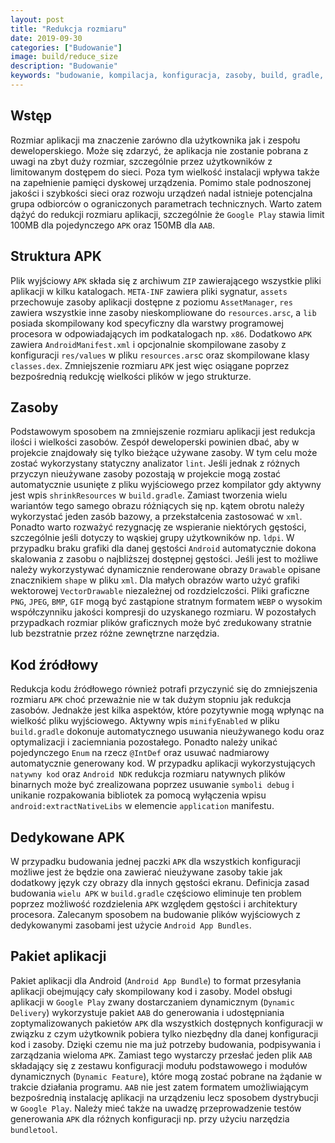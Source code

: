 ```yaml
---
layout: post
title: "Redukcja rozmiaru"
date: 2019-09-30
categories: ["Budowanie"]
image: build/reduce_size
description: "Budowanie"
keywords: "budowanie, kompilacja, konfiguracja, zasoby, build, gradle, apk, app, bundles, resources, android, programowanie, programming"
---
```


## Wstęp
Rozmiar aplikacji ma znaczenie zarówno dla użytkownika jak i zespołu deweloperskiego. Może się zdarzyć, że aplikacja nie zostanie pobrana z uwagi na zbyt duży rozmiar, szczególnie przez użytkowników z limitowanym dostępem do sieci. Poza tym wielkość instalacji wpływa także na zapełnienie pamięci dyskowej urządzenia. Pomimo stale podnoszonej jakości i szybkości sieci oraz rozwoju urządzeń nadal istnieje potencjalna grupa odbiorców o ograniczonych parametrach technicznych. Warto zatem dążyć do redukcji rozmiaru aplikacji, szczególnie że `Google Play` stawia limit 100MB dla pojedynczego `APK` oraz 150MB dla `AAB`.

## Struktura APK
Plik wyjściowy `APK` składa się z archiwum `ZIP` zawierającego wszystkie pliki aplikacji w kilku katalogach. `META-INF` zawiera pliki sygnatur, `assets` przechowuje zasoby aplikacji dostępne z poziomu `AssetManager`, `res` zawiera wszystkie inne zasoby nieskompliowane do `resources.arsc`, a `lib` posiada skompilowany kod specyficzny dla warstwy programowej procesora w odpowiadających im podkatalogach np. `x86`. Dodatkowo `APK` zawiera `AndroidManifest.xml` i opcjonalnie skompilowane zasoby z konfiguracji `res/values` w pliku `resources.ars`c oraz skompilowane klasy `classes.dex`. Zmniejszenie rozmiaru `APK` jest więc osiągane poprzez bezpośrednią redukcję wielkości plików w jego strukturze.

## Zasoby
Podstawowym sposobem na zmniejszenie rozmiaru aplikacji jest redukcja ilości i wielkości zasobów. Zespół deweloperski powinien dbać, aby w projekcie znajdowały się tylko bieżące używane zasoby. W tym celu może zostać wykorzystany statyczny analizator `lint`. Jeśli jednak z różnych przyczyn nieużywane zasoby pozostają w projekcie mogą zostać automatycznie usunięte z pliku wyjściowego przez kompilator gdy aktywny jest wpis `shrinkResources` w `build.gradle`. Zamiast tworzenia wielu wariantów tego samego obrazu różniących się np. kątem obrotu należy wykorzystać jeden zasób bazowy, a przekstałcenia zastosować w `xml`. Ponadto warto rozważyć rezygnację ze wspieranie niektórych gęstości, szczególnie jeśli dotyczy to wąskiej grupy użytkowników np. `ldpi`. W przypadku braku grafiki dla danej gęstości `Android` automatycznie dokona skalowania z zasobu o najbliższej dostępnej gęstości. Jeśli jest to możliwe należy wykorzystywać dynamicznie renderowane obrazy `Drawable` opisane znacznikiem `shape` w pliku `xml`. Dla małych obrazów warto użyć grafiki wektorowej `VectorDrawable` niezależnej od rozdzielczości. Pliki graficzne `PNG`, `JPEG`, `BMP`, `GIF` mogą być zastąpione stratnym formatem `WEBP` o wysokim współczynniku jakości kompresji do uzyskanego rozmiaru. W pozostałych przypadkach rozmiar plików graficznych może być zredukowany stratnie lub bezstratnie przez różne zewnętrzne narzędzia.

## Kod źródłowy
Redukcja kodu źródłowego również potrafi przyczynić się do zmniejszenia rozmiaru `APK` choć przeważnie nie w tak dużym stopniu jak redukcja zasobów. Jednakże jest kilka aspektów, które pozytywnie mogą wpłynąc na wielkość pliku wyjściowego. Aktywny wpis `minifyEnabled` w pliku `build.gradle` dokonuje automatycznego usuwania nieużywanego kodu oraz optymalizacji i zaciemniania pozostałego. Ponadto należy unikać pojedynczego `Enum` na rzecz `@IntDef` oraz usuwać nadmiarowy automatycznie generowany kod. W przypadku aplikacji wykorzystujących `natywny kod` oraz `Android NDK` redukcja rozmiaru natywnych plików binarnych może być zrealizowana poprzez usuwanie `symboli debug` i unikanie rozpakowania bibliotek za pomocą wyłączenia wpisu `android:extractNativeLibs` w elemencie `application` manifestu.

## Dedykowane APK
W przypadku budowania jednej paczki `APK` dla wszystkich konfiguracji możliwe jest że będzie ona zawierać nieużywane zasoby takie jak dodatkowy język czy obrazy dla innych gęstości ekranu. Definicja zasad budowania `wielu APK` w `build.gradle` częściowo eliminuje ten problem poprzez możliwość rozdzielenia `APK` względem gęstości i architektury procesora. Zalecanym sposobem na budowanie plików wyjściowych z dedykowanymi zasobami jest użycie `Android App Bundles`.

## Pakiet aplikacji
Pakiet aplikacji dla Android (`Android App Bundle`) to format przesyłania aplikacji obejmujący cały skompilowany kod i zasoby. Model obsługi aplikacji w `Google Play` zwany dostarczaniem dynamicznym (`Dynamic Delivery`) wykorzystuje pakiet `AAB` do generowania i udostępniania zoptymalizowanych pakietów `APK` dla wszystkich dostępnych konfiguracji w związku z czym użytkownik pobiera tylko niezbędny dla danej konfiguracji kod i zasoby. Dzięki czemu nie ma już potrzeby budowania, podpisywania i zarządzania wieloma `APK`. Zamiast tego wystarczy przesłać jeden plik `AAB` składający się z zestawu konfiguracji modułu podstawowego i modułów dynamicznych (`Dynamic Feature`), które mogą zostać pobrane na żądanie w trakcie działania programu. `AAB` nie jest zatem formatem umożliwiającym bezpośrednią instalację aplikacji na urządzeniu lecz sposobem dystrybucji w `Google Play`. Należy mieć także na uwadzę przeprowadzenie testów generowania `APK` dla różnych konfiguracji np. przy użyciu narzędzia `bundletool`.